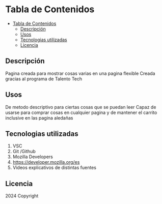 # Tabla de Contenidos
- [Tabla de Contenidos](#tabla-de-contenidos)
  - [Descripción](#descripción)
  - [Usos](#usos)
  - [Tecnologias utilizadas](#tecnologias-utilizadas)
  - [Licencia](#licencia)


## Descripción
Pagina creada para mostrar cosas varias en una pagina flexible
Creada gracias al programa de Talento Tech

## Usos
De metodo descriptivo para ciertas cosas que se puedan leer
Capaz de usarse para comprar cosas en cualquier pagina y de mantener el carrito inclusive en las pagina aledañas
## Tecnologias utilizadas
1. VSC
2. Git /Github
3. Mozilla Developers
4. https://developer.mozilla.org/es
5. Videos explicativos de distintas fuentes
## Licencia
2024 Copyright